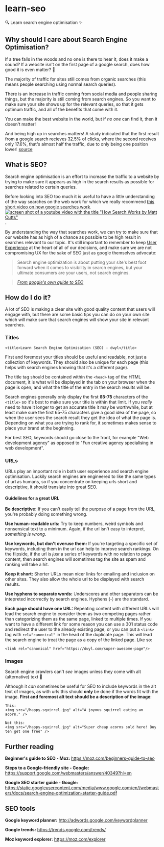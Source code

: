 # learn-seo
:mag: Learn search engine optimisation :sparkles:

## Why should I care about Search Engine Optimisation?
If a tree falls in the woods and no one is there to
hear it, does it make a sound? If a website isn't
on the first page of a google search, does how good
it is even matter? :thinking:

The majority of traffic for sites still comes from organic searches (this means
people searching using normal search queries).

There is an increase in traffic coming from social
media and people sharing things, but the majority
is still coming from search engines. So you want to
make sure your site shows
up for the relevant queries, so that it gets optimum
traffic, and all of the benefits that come with it.

 You can make the best website in the world, but if _no one_ can find it, then it doesn't matter!

And being high up in searches matters! A study indicated that the first result
from a google search recieves 32.5% of clicks, where the second receives only
17.6%, that's almost half the traffic, due to only being one position lower!
[source](https://searchenginewatch.com/sew/study/2276184/no-1-position-in-google-gets-33-of-search-traffic-study)

## What is SEO?

Search engine optimisation is an effort to increase the traffic to a website by
trying to make sure it appears as high in the search results as possible for
searches related to certain queries.

Before looking into SEO too much it is useful to have a little understanding
of the way searches on the web work for which we really recommend [this short
video on how google searches work](https://www.youtube.com/watch?v=BNHR6IQJGZs).
[
![screen shot of a youtube video with the title "How Search Works by Matt Cutts"](https://user-images.githubusercontent.com/21139983/30594806-4808aa00-9d47-11e7-8267-fd8bad7304ad.png)
](https://www.youtube.com/watch?v=BNHR6IQJGZs).

By understanding the way that searches work, we can try to make sure that our
website has as high of a chance as possible to be high result in searches
relevant to our topic. It's still important to remember to keep
[User Experience](https://en.wikipedia.org/wiki/User_experience_design)
at the heart of all of our decisions, and make sure we are not
compromising UX for the sake of SEO just as google themselves advocate:

> Search engine optimization is about putting your site's best foot
forward when it comes to visibility in search engines, but your
ultimate consumers are your users, not search engines.

>_[From google's own guide to SEO](https://static.googleusercontent.com/media/www.google.com/en//webmasters/docs/search-engine-optimization-starter-guide.pdf)_

## How do I do it?

A lot of SEO is making a clear site with good quality content that users will
engage with, but there are some basic tips you can do on your own site which
will make sure that search engines will show your site in relevant searches.

### Titles
`<title>Learn Search Engine Optimisation (SEO) - dwyl</title>`

First and foremost your titles should be useful and readable, not just a
collection of keywords. They should also be unique for each page (this helps
with search engines knowing that it's a different page).

The title tag should be contained within the `<head>` tag of the HTML
document, it is what will be displayed in the tab on your browser when the
page is open, and what the title of the entry in the search results will be.

Search engines generally only display the first **65-75** characters of the
`<title>` so it's best to make sure your title is within that limit. If you
_really_ need to have it longer to get an accurate title it may be
worthwhile, but at least make sure the first 65-75 characters give a good
idea of the page, so when the user sees the search result they get the idea
of what the page is. Depending on what you are trying to rank for,
it sometimes makes sense to place your brand at the beginning.

For best SEO, keywords should go close to the front, for example "Web
development agency" as opposed to "Fun creative agency specialising in web development".

### URLs
URLs play an important role in both user experience and search engine optimisation.
Luckily search engines are engineered to like the same types of url as humans,
so if you concentrate on keeping urls short and descriptive, it should translate
into great SEO.

#### Guidelines for a great URL
**Be descriptive:** If you can't easily tell the purpose of a page from the
URL, you're probably doing something wrong.

**Use human-readable urls:** Try to keep numbers, weird symbols and nonsensical
text to a minimum. Again, if the url isn't easy to interpret, _something is
wrong_.  

**Use keywords, but don't overuse them:** If you're targeting a specific set of
keywords, including them in the url can help to improve search rankings. On the
flipside, if the url is _just_ a series of keywords with no relation to page
content, then search engines will sometimes tag the site as spam and ranking
will take a hit.

**Keep it short:** Shorter URLs mean nicer links for emailing and inclusion on other sites. They also allow the whole url to be displayed with search results.

**Use hyphens to separate words:** Underscores and other separators can be intepreted incorrectly by search engines. Hyphens (-) are the standard.

**Each page should have one URL:** Repeating content with different URLs will
lead the search engine to consider them as two competing pages rather than
categorizing them as the same page, linked to multiple times. If you want to
have a different link for some reason you can use a 301 status code and redirect
the user to the already existing page, or you can put a `<link>` tag with
`rel="canonical"` in the head of the duplicate page. This will lead the search
engine to treat the page as a copy of the linked page. Like so:

`<link rel="canonical" href="https://dwyl.com/super-awesome-page"/>`

### Images
Search engine crawlers can't _see_ images unless they come with alt (alternative)
text :eyes:

Although it _can_ sometimes be useful for SEO to include keywords in the alt
text of images, as with urls this should **only** be done if the words fit with
the image. **First and foremost alt text should be a description of the image**:

```
This:
<img src="/happy-squirrel.jpg" alt="A joyous squirrel eating an acorn." />
```
```
Not this:
<img src="/happy-squirrel.jpg" alt="Super cheap acorns sold here! Buy ten get one free" />
```

## Further reading

**Beginner's guide to SEO - Moz:**
https://moz.com/beginners-guide-to-seo

**Steps to a Google-friendly site - Google:** https://support.google.com/webmasters/answer/40349?hl=en

**Google SEO starter guide - Google:** https://static.googleusercontent.com/media/www.google.com/en//webmasters/docs/search-engine-optimization-starter-guide.pdf

## SEO tools

**Google keyword planner:** http://adwords.google.com/keywordplanner

**Google trends:** https://trends.google.com/trends/

**Moz keyword explorer:** https://moz.com/explorer
